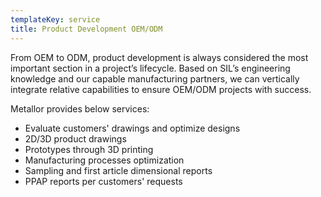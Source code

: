 ```yaml
---
templateKey: service
title: Product Development OEM/ODM
---
```

From OEM to ODM, product development is always considered the most important section in a project’s lifecycle. Based on SIL’s engineering knowledge and our capable manufacturing partners, we can vertically integrate relative capabilities to ensure OEM/ODM projects with success.

Metallor provides below services:

* Evaluate customers' drawings and optimize designs
* 2D/3D product drawings
* Prototypes through 3D printing
* Manufacturing processes optimization
* Sampling and first article dimensional reports
* PPAP reports per customers' requests